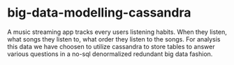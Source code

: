 # big-data-modelling-cassandra
 A music streaming app tracks every users listening habits. When they listen, what songs they listen to, what order they listen to the songs. For analysis this data we have choosen to utilize cassandra to  store tables to answer various questions in a no-sql denormalized redundant big data fashion.
